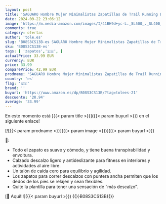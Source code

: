 ```yaml
---
layout: post
title: 'SAGUARO Hombre Mujer Minimalistas Zapatillas de Trail Running Ligeras y Respirable Zapatos Descalzos Gym Playa Calzado de Deportes Acuaticos para Correr Senderismo  Verde 44 EU'
date: 2024-09-22 23:06:12
image: 'https://m.media-amazon.com/images/I/41BH9d+yc-L._SL500_._SL400_.jpg'
comments: true
category: ofertas
author: 'tole.es'
slug: 'B08S3CS13B-es SAGUARO Hombre Mujer Minimalistas Zapatillas de Trail...'
sku: 'B08S3CS13B-es'
tags: [ 'zapatos','🇪🇸', ]
actualPrice: 33.99 EUR
currency: EUR
price: 33.99
comparePrice: 42.99 EUR
prodname: 'SAGUARO Hombre Mujer Minimalistas Zapatillas de Trail Running Ligeras y Respirable Zapatos Descalzos Gym Playa Calzado de Deportes Acuaticos para Correr Senderismo  Verde 44 EU'
country: 'es'
flag: '🇪🇸'
brand: ''
buyurl: 'https://www.amazon.es/dp/B08S3CS13B/?tag=tolees-21'
descuento: '20.94'
average: '33.99'
---
```


En este momento está [{{< param title >}}]({{< param buyurl >}}) en el siguiente enlace!

[![{{< param prodname >}}]({{< param image >}})]({{< param buyurl >}})

🔎:

- Todo el zapato es suave y cómodo, y tiene buena transpirabilidad y envoltura.
- Calzado descalzo ligero y antideslizante para fitness en interiores y actividades al aire libre.
- Un talón de caída cero para equilibrio y agilidad.
- Los zapatos para correr descalzos con puntera ancha permiten que los dedos de los pies se relajen y sean flexibles.
- Quite la plantilla para tener una sensación de “más descalzo”.

[🛒 Aquí!!!]({{< param buyurl >}})
{{<world>}}B08S3CS13B{{</world>}}
